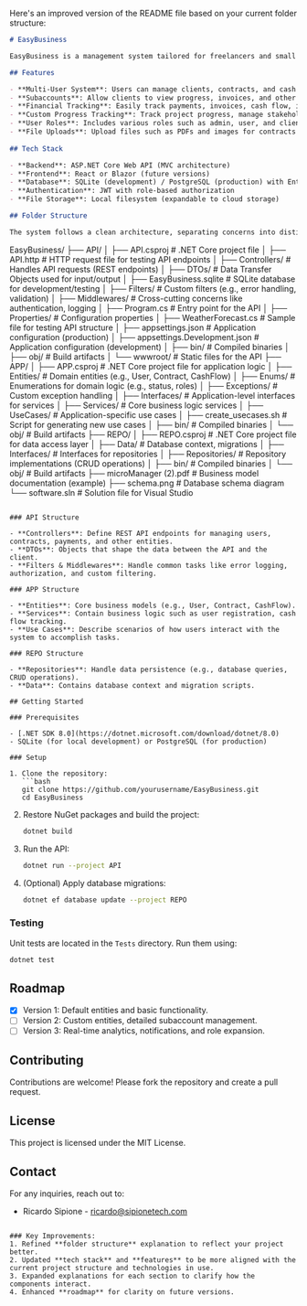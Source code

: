 Here's an improved version of the README file based on your current folder structure:

```markdown
# EasyBusiness

EasyBusiness is a management system tailored for freelancers and small business owners to efficiently manage contracts, payments, cash flow, stakeholders, and subaccounts. Built with a .NET C# backend, the system is designed to offer flexibility, scalability, and extensibility, with a future frontend implementation in React or Blazor.

## Features

- **Multi-User System**: Users can manage clients, contracts, and cash flows independently.
- **Subaccounts**: Allow clients to view progress, invoices, and other related data.
- **Financial Tracking**: Easily track payments, invoices, cash flow, income, and expenses.
- **Custom Progress Tracking**: Track project progress, manage stakeholders, and upload documents.
- **User Roles**: Includes various roles such as admin, user, and client.
- **File Uploads**: Upload files such as PDFs and images for contracts or profiles.
  
## Tech Stack

- **Backend**: ASP.NET Core Web API (MVC architecture)
- **Frontend**: React or Blazor (future versions)
- **Database**: SQLite (development) / PostgreSQL (production) with Entity Framework Core
- **Authentication**: JWT with role-based authorization
- **File Storage**: Local filesystem (expandable to cloud storage)

## Folder Structure

The system follows a clean architecture, separating concerns into distinct layers. Here's a detailed breakdown:

```
EasyBusiness/
├── API/
│   ├── API.csproj            # .NET Core project file
│   ├── API.http              # HTTP request file for testing API endpoints
│   ├── Controllers/          # Handles API requests (REST endpoints)
│   ├── DTOs/                 # Data Transfer Objects used for input/output
│   ├── EasyBusiness.sqlite   # SQLite database for development/testing
│   ├── Filters/              # Custom filters (e.g., error handling, validation)
│   ├── Middlewares/          # Cross-cutting concerns like authentication, logging
│   ├── Program.cs            # Entry point for the API
│   ├── Properties/           # Configuration properties
│   ├── WeatherForecast.cs    # Sample file for testing API structure
│   ├── appsettings.json      # Application configuration (production)
│   ├── appsettings.Development.json # Application configuration (development)
│   ├── bin/                  # Compiled binaries
│   ├── obj/                  # Build artifacts
│   └── wwwroot/              # Static files for the API
├── APP/
│   ├── APP.csproj            # .NET Core project file for application logic
│   ├── Entities/             # Domain entities (e.g., User, Contract, CashFlow)
│   ├── Enums/                # Enumerations for domain logic (e.g., status, roles)
│   ├── Exceptions/           # Custom exception handling
│   ├── Interfaces/           # Application-level interfaces for services
│   ├── Services/             # Core business logic services
│   ├── UseCases/             # Application-specific use cases
│   ├── create_usecases.sh    # Script for generating new use cases
│   ├── bin/                  # Compiled binaries
│   └── obj/                  # Build artifacts
├── REPO/
│   ├── REPO.csproj           # .NET Core project file for data access layer
│   ├── Data/                 # Database context, migrations
│   ├── Interfaces/           # Interfaces for repositories
│   ├── Repositories/         # Repository implementations (CRUD operations)
│   ├── bin/                  # Compiled binaries
│   └── obj/                  # Build artifacts
├── microManager (2).pdf      # Business model documentation (example)
├── schema.png                # Database schema diagram
└── software.sln              # Solution file for Visual Studio
```

### API Structure

- **Controllers**: Define REST API endpoints for managing users, contracts, payments, and other entities.
- **DTOs**: Objects that shape the data between the API and the client.
- **Filters & Middlewares**: Handle common tasks like error logging, authorization, and custom filtering.

### APP Structure

- **Entities**: Core business models (e.g., User, Contract, CashFlow).
- **Services**: Contain business logic such as user registration, cash flow tracking.
- **Use Cases**: Describe scenarios of how users interact with the system to accomplish tasks.

### REPO Structure

- **Repositories**: Handle data persistence (e.g., database queries, CRUD operations).
- **Data**: Contains database context and migration scripts.

## Getting Started

### Prerequisites

- [.NET SDK 8.0](https://dotnet.microsoft.com/download/dotnet/8.0)
- SQLite (for local development) or PostgreSQL (for production)

### Setup

1. Clone the repository:
   ```bash
   git clone https://github.com/yourusername/EasyBusiness.git
   cd EasyBusiness
   ```

2. Restore NuGet packages and build the project:
   ```bash
   dotnet build
   ```

3. Run the API:
   ```bash
   dotnet run --project API
   ```

4. (Optional) Apply database migrations:
   ```bash
   dotnet ef database update --project REPO
   ```

### Testing

Unit tests are located in the `Tests` directory. Run them using:

```bash
dotnet test
```

## Roadmap

- [x] Version 1: Default entities and basic functionality.
- [ ] Version 2: Custom entities, detailed subaccount management.
- [ ] Version 3: Real-time analytics, notifications, and role expansion.

## Contributing

Contributions are welcome! Please fork the repository and create a pull request.

## License

This project is licensed under the MIT License.

## Contact

For any inquiries, reach out to:

- Ricardo Sipione - ricardo@sipionetech.com
```

### Key Improvements:
1. Refined **folder structure** explanation to reflect your project better.
2. Updated **tech stack** and **features** to be more aligned with the current project structure and technologies in use.
3. Expanded explanations for each section to clarify how the components interact.
4. Enhanced **roadmap** for clarity on future versions.
